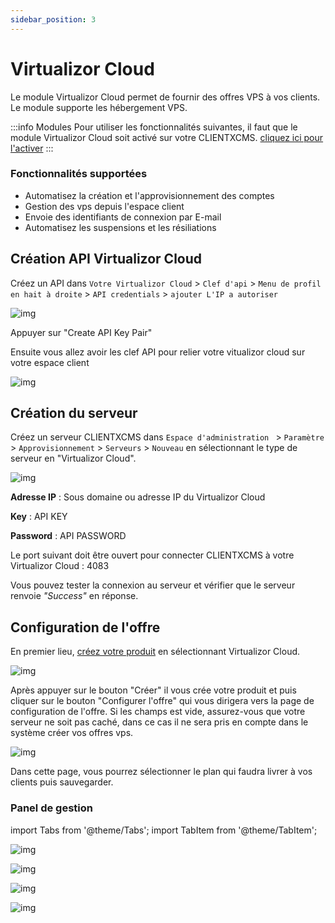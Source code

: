 ```yaml
---
sidebar_position: 3
---
```


# Virtualizor Cloud

Le module Virtualizor Cloud permet de fournir des offres VPS à vos clients. Le module supporte les hébergement VPS.

:::info Modules
Pour utiliser les fonctionnalités suivantes, il faut que le module Virtualizor Cloud soit activé sur votre CLIENTXCMS. [cliquez ici pour l'activer](../)
:::

### Fonctionnalités supportées 
- Automatisez la création et l'approvisionnement des comptes
- Gestion des vps depuis l'espace client
- Envoie des identifiants de connexion par E-mail
- Automatisez les suspensions et les résiliations

## Création API Virtualizor Cloud 
Créez un API dans `Votre Virtualizor Cloud` > `Clef d'api` > `Menu de profil en hait à droite` > `API credentials` > `ajouter L'IP a autoriser`

![img](/img/next_gen/extensions/modules/virtualizorcloud/image2.png)

Appuyer sur "Create API Key Pair"

Ensuite vous allez avoir les clef API pour relier votre vitualizor cloud sur votre espace client

![img](/img/next_gen/extensions/modules/virtualizorcloud/image3.png)

## Création du serveur

Créez un serveur CLIENTXCMS dans `Espace d'administration ` > `Paramètre` > `Approvisionnement` > `Serveurs` > `Nouveau` en sélectionnant le type de serveur en "Virtualizor Cloud".

![img](/img/next_gen/extensions/modules/virtualizorcloud/image.png)

**Adresse IP** : Sous domaine ou adresse IP du Virtualizor Cloud

**Key** : API KEY

**Password** : API PASSWORD

Le port suivant doit être ouvert pour connecter CLIENTXCMS à votre Virtualizor Cloud : 4083

Vous pouvez tester la connexion au serveur et vérifier que le serveur renvoie *"Success"* en réponse.

## Configuration de l'offre
En premier lieu, [créez votre produit](../../store/produits#création) en sélectionnant Virtualizor Cloud.

![img](/img/next_gen/extensions/modules/virtualizorcloud/image5.png)

Après appuyer sur le bouton "Créer" il vous crée votre produit et puis cliquer sur le bouton "Configurer l'offre" qui vous dirigera vers la page de configuration de l'offre. Si les champs est vide, assurez-vous que votre serveur ne soit pas caché, dans ce cas il ne sera pris en compte dans le système créer vos offres vps.

![img](/img/next_gen/extensions/modules/virtualizorcloud/image4.png)

Dans cette page, vous pourrez sélectionner le plan qui faudra livrer à vos clients puis sauvegarder.

### Panel de gestion

import Tabs from '@theme/Tabs';
import TabItem from '@theme/TabItem';

<Tabs>
<TabItem value="Interface" label="Interface">

![img](/img/next_gen/extensions/modules/virtualizorcloud/image6.png)

</TabItem>

<TabItem value="Reinstallation" label="Réinstallation">

![img](/img/next_gen/extensions/modules/virtualizorcloud/image7.png)

</TabItem>

<TabItem value="Nomhote" label="Nom d'hôte">

![img](/img/next_gen/extensions/modules/virtualizorcloud/image8.png)

</TabItem>

<TabItem value="password" label="Mot de passe">

![img](/img/next_gen/extensions/modules/virtualizorcloud/image9.png)

</TabItem>

</Tabs>
